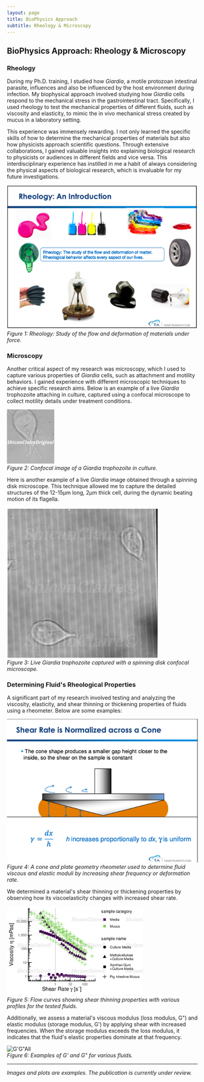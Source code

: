 ```yaml
---
layout: page
title: BioPhysics Approach
subtitle: Rheology & Microscopy
---
```


## BioPhysics Approach: Rheology & Microscopy

### Rheology

During my Ph.D. training, I studied how _Giardia_, a motile protozoan intestinal parasite, influences and also be influenced by the host environment during infection. My biophysical approach involved studying how _Giardia_ cells respond to the mechanical stress in the gastrointestinal tract. Specifically, I used rheology to test the mechanical properties of different fluids, such as viscosity and elasticity, to mimic the in vivo mechanical stress created by mucus in a laboratory setting.

This experience was immensely rewarding. I not only learned the specific skills of how to determine the mechanical properties of materials but also how physicists approach scientific questions. Through extensive collaborations, I gained valuable insights into explaining biological research to physicists or audiences in different fields and vice versa. This interdisciplinary experience has instilled in me a habit of always considering the physical aspects of biological research, which is invaluable for my future investigations.

![rheology](/assets/img/PhysicsResearch/rheology.jpg)  
*Figure 1: Rheology: Study of the flow and deformation of materials under force.*

### Microscopy

Another critical aspect of my research was microscopy, which I used to capture various properties of _Giardia_ cells, such as attachment and motility behaviors. I gained experience with different microscopic techniques to achieve specific research aims. Below is an example of a live _Giardia_ trophozoite attaching in culture, captured using a confocal microscope to collect motility details under treatment conditions.

![Giardia Cell Image](/assets/img/GeoSpatialCellResearch/GiardiaPic.gif)  
*Figure 2: Confocal image of a _Giardia_ trophozoite in culture.*

Here is another example of a live _Giardia_ image obtained through a spinning disk microscope. This technique allowed me to capture the detailed structures of the 12-15µm long, 2µm thick cell, during the dynamic beating motion of its flagella.

![SpinningDisk](/assets/img/PhysicsResearch/SpinningDisk.jpg)  
*Figure 3: Live _Giardia_ trophozoite captured with a spinning disk confocal microscope.*

### Determining Fluid's Rheological Properties

A significant part of my research involved testing and analyzing the viscosity, elasticity, and shear thinning or thickening properties of fluids using a rheometer. Below are some examples:

![rheometer](/assets/img/PhysicsResearch/rheometer.jpg)  
*Figure 4: A cone and plate geometry rheometer used to determine fluid viscous and elastic moduli by increasing shear frequency or deformation rate.*

We determined a material's shear thinning or thickening properties by observing how its viscoelasticity changes with increased shear rate.

![flowcurve](/assets/img/PhysicsResearch/flowcurve.jpg)  
*Figure 5: Flow curves showing shear thinning properties with various profiles for the tested fluids.*

Additionally, we assess a material's viscous modulus (loss modulus, G") and elastic modulus (storage modulus, G') by applying shear with increased frequencies. When the storage modulus exceeds the loss modulus, it indicates that the fluid's elastic properties dominate at that frequency.

![G'G"All](/assets/img/PhysicsResearch/G'G"All.jpg)    
*Figure 6: Examples of G' and G" for various fluids.*

---

*Images and plots are examples. The publication is currently under review.*
